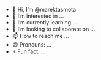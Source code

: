 - 👋 Hi, I’m @marektasmota
- 👀 I’m interested in ...
- 🌱 I’m currently learning ...
- 💞️ I’m looking to collaborate on ...
- 📫 How to reach me ...
- 😄 Pronouns: ...
- ⚡ Fun fact: ...

<!---
marektasmota/marektasmota is a ✨ special ✨ repository because its `README.md` (this file) appears on your GitHub profile.
You can click the Preview link to take a look at your changes.
--->
